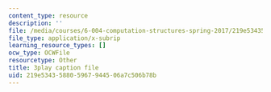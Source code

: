 ```yaml
---
content_type: resource
description: ''
file: /media/courses/6-004-computation-structures-spring-2017/219e534358805967944506a7c506b78b_ZPpuDMk9BOU.vtt
file_type: application/x-subrip
learning_resource_types: []
ocw_type: OCWFile
resourcetype: Other
title: 3play caption file
uid: 219e5343-5880-5967-9445-06a7c506b78b
---
```

